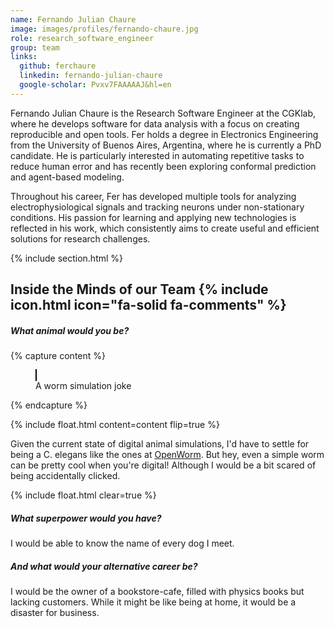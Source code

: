 ```yaml
---
name: Fernando Julian Chaure
image: images/profiles/fernando-chaure.jpg
role: research_software_engineer
group: team
links:
  github: ferchaure
  linkedin: fernando-julian-chaure
  google-scholar: Pvxv7FAAAAAJ&hl=en
---
```


Fernando Julian Chaure is the Research Software Engineer at the CGKlab, where he develops software for data analysis with a focus on creating reproducible and open tools. Fer holds a degree in Electronics Engineering from the University of Buenos Aires, Argentina, where he is currently a PhD candidate. He is particularly interested in automating repetitive tasks to reduce human error and has recently been exploring conformal prediction and agent-based modeling.

Throughout his career, Fer has developed multiple tools for analyzing electrophysiological signals and tracking neurons under non-stationary conditions. His passion for learning and applying new technologies is reflected in his work, which consistently aims to create useful and efficient solutions for research challenges.

{% include section.html %}

##  Inside the Minds of our Team {% include icon.html icon="fa-solid fa-comments" %}

##### What animal would you be?


{% capture content %}


<style>
    canvas {
        width:100px;
        height:100px;
        border: 1px solid black;
    }
</style>
<figure>
<canvas id="wormCanvas" width="100" height="100"></canvas>
<script src="/_scripts/worm.js"></script>
  <figcaption>A worm simulation joke</figcaption>
</figure>

{% endcapture %}

{%
  include float.html
  content=content
  flip=true
%}

Given the current state of digital animal simulations, I'd have to settle for being a C. elegans like the ones at [OpenWorm](openworm.org). But hey, even a simple worm can be pretty cool when you're digital! Although I would be a bit scared of being accidentally clicked.

{% include float.html clear=true %}


##### What superpower would you have?

I would be able to know the name of every dog I meet.

##### And what would your alternative career be?

I would be the owner of a bookstore-cafe, filled with physics books but lacking customers. While it might be like being at home, it would be a disaster for business.
